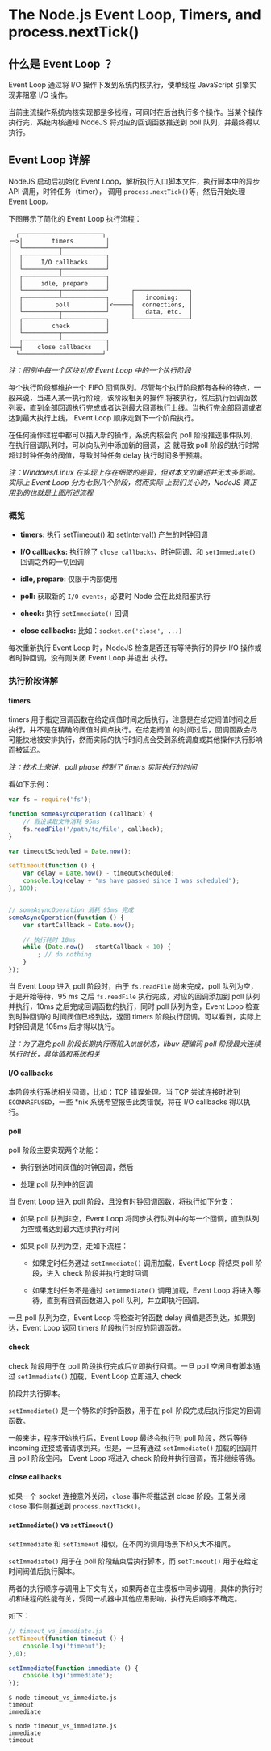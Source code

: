 # The Node.js Event Loop, Timers, and process.nextTick()


## 什么是 Event Loop ？

Event Loop 通过将 I/O 操作下发到系统内核执行，使单线程 JavaScript 引擎实现非阻塞 I/O 操作。

当前主流操作系统内核实现都是多线程，可同时在后台执行多个操作。当某个操作执行完，系统内核通知 NodeJS 
将对应的回调函数推送到 poll 队列，并最终得以执行。


## Event Loop 详解

NodeJS 启动后初始化 Event Loop，解析执行入口脚本文件，执行脚本中的异步 API 调用，时钟任务（timer），
调用 `process.nextTick()`等，然后开始处理 Event Loop。

下图展示了简化的 Event Loop 执行流程：

 ```
   ┌───────────────────────┐
┌─>│        timers         │
│  └──────────┬────────────┘
│  ┌──────────┴────────────┐
│  │     I/O callbacks     │
│  └──────────┬────────────┘
│  ┌──────────┴────────────┐
│  │     idle, prepare     │
│  └──────────┬────────────┘      ┌───────────────┐
│  ┌──────────┴────────────┐      │   incoming:   │
│  │         poll          │<─────┤  connections, │
│  └──────────┬────────────┘      │   data, etc.  │
│  ┌──────────┴────────────┐      └───────────────┘
│  │        check          │
│  └──────────┬────────────┘
│  ┌──────────┴────────────┐
└──┤    close callbacks    │
   └───────────────────────┘
 ```

 _*注：图例中每一个区块对应 Event Loop 中的一个执行阶段*_

每个执行阶段都维护一个 FIFO 回调队列。尽管每个执行阶段都有各种的特点，一般来说，当进入某一执行阶段，该阶段相关的操作
将被执行，然后执行回调函数列表，直到全部回调执行完成或者达到最大回调执行上线。当执行完全部回调或者达到最大执行上线，
Event Loop 顺序走到下一个阶段执行。

在任何操作过程中都可以插入新的操作，系统内核会向 poll 阶段推送事件队列，在执行回调队列时，可以向队列中添加新的回调，这
就导致 poll 阶段的执行时常超过时钟任务的阀值，导致时钟任务 delay 执行时间多于预期。

_*注：Windows/Linux 在实现上存在细微的差异，但对本文的阐述并无太多影响。实际上 Event Loop 分为七到八个阶段，然而实际
上我们关心的，NodeJS 真正用到的也就是上图所述流程*_


### 概览

+ **timers:** 执行 setTimeout() 和 setInterval() 产生的时钟回调

+ **I/O callbacks:** 执行除了 `close callbacks`、时钟回调、和 `setImmediate()` 回调之外的一切回调

+ **idle, prepare:** 仅限于内部使用

+ **poll:** 获取新的 `I/O events`，必要时 Node 会在此处阻塞执行

+ **check:** 执行 `setImmediate()` 回调

+ **close callbacks:** 比如：`socket.on('close', ...)`

每次重新执行 Event Loop 时，NodeJS 检查是否还有等待执行的异步 I/O 操作或者时钟回调，没有则关闭 Event Loop 并退出
执行。


### 执行阶段详解

#### timers

timers 用于指定回调函数在给定阀值时间之后执行，注意是在给定阀值时间之后执行，并不是在精确的阀值时间点执行。在给定阀值
的时间过后，回调函数会尽可能快地被安排执行，然而实际的执行时间点会受到系统调度或其他操作执行影响而被延迟。

_*注：技术上来讲，poll phase 控制了 timers 实际执行的时间*_

看如下示例：

```js
var fs = require('fs');

function someAsyncOperation (callback) {
    // 假设读取文件消耗 95ms
    fs.readFile('/path/to/file', callback);
}

var timeoutScheduled = Date.now();

setTimeout(function () {
    var delay = Date.now() - timeoutScheduled;
    console.log(delay + "ms have passed since I was scheduled");
}, 100);


// someAsyncOperation 消耗 95ms 完成
someAsyncOperation(function () {
    var startCallback = Date.now();

    // 执行耗时 10ms
    while (Date.now() - startCallback < 10) {
        ; // do nothing
    }
});
```

当 Event Loop 进入 poll 阶段时，由于 `fs.readFile` 尚未完成，poll 队列为空，于是开始等待，95 ms 之后 `fs.readFile`
执行完成，对应的回调添加到 poll 队列并执行，10ms 之后完成回调函数的执行，同时 poll 队列为空，Event Loop 检查到时钟回调的
时间阀值已经到达，返回 timers 阶段执行回调。可以看到，实际上时钟回调是 105ms 后才得以执行。

_*注：为了避免 poll 阶段长期执行而陷入`饥饿`状态，libuv 硬编码 poll 阶段最大连续执行时长，具体值和系统相关*_


#### I/O callbacks

本阶段执行系统相关回调，比如：TCP 错误处理。当 TCP 尝试连接时收到 `ECONNREFUSED`，一些 *nix 系统希望报告此类错误，将在 I/O callbacks 得以执行。


#### poll

poll 阶段主要实现两个功能：

+ 执行到达时间阀值的时钟回调，然后

+ 处理 poll 队列中的回调

当 Event Loop 进入 poll 阶段，且没有时钟回调函数，将执行如下分支：

+ 如果 poll 队列非空，Event Loop 将同步执行队列中的每一个回调，直到队列为空或者达到最大连续执行时间

+ 如果 poll 队列为空，走如下流程：

    * 如果定时任务通过 `setImmediate()` 调用加载，Event Loop 将结束 poll 阶段，进入 check 阶段并执行定时回调

    * 如果定时任务不是通过 `setImmediate()` 调用加载，Event Loop 将进入等待，直到有回调函数进入 poll 队列，并立即执行回调。

一旦 poll 队列为空，Event Loop 将检查时钟函数 delay 阀值是否到达，如果到达，Event Loop 返回 timers 阶段执行对应的回调函数。


#### check

check 阶段用于在 poll 阶段执行完成后立即执行回调。一旦 poll 空闲且有脚本通过 `setImmediate()` 加载，Event Loop 立即进入 check

阶段并执行脚本。

`setImmediate()` 是一个特殊的时钟函数，用于在 poll 阶段完成后执行指定的回调函数。

一般来讲，程序开始执行后，Event Loop 最终会执行到 poll 阶段，然后等待 incoming 连接或者请求到来。但是，一旦有通过 `setImmediate()` 
加载的回调并且 poll 阶段空闲， Event Loop 将进入 check 阶段并执行回调，而非继续等待。


#### close callbacks

如果一个 socket 连接意外关闭，`close` 事件将推送到 close 阶段。正常关闭 `close` 事件则推送到 `process.nextTick()`。

#### `setImmediate()` vs `setTimeout()`

`setImmediate` 和 `setTimeout` 相似，在不同的调用场景下却又大不相同。

`setImmediate()` 用于在 poll 阶段结束后执行脚本，而 `setTimeout()` 用于在给定时间阀值后执行脚本。

两者的执行顺序与调用上下文有关，如果两者在主模板中同步调用，具体的执行时机和进程的性能有关，受同一机器中其他应用影响，执行先后顺序不确定。

如下：

```js
// timeout_vs_immediate.js
setTimeout(function timeout () {
    console.log('timeout');
},0);

setImmediate(function immediate () {
    console.log('immediate');
});
```

```
$ node timeout_vs_immediate.js
timeout
immediate

$ node timeout_vs_immediate.js
immediate
timeout
```


